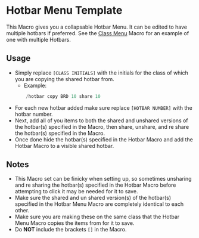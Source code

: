 # Hotbar Menu Template

This Macro gives you a collapsable Hotbar Menu. It can be edited to have multiple hotbars if preferred. See the [Class Menu](https://github.com/Discord-Coding-Community/FFXIV-Macros/tree/master/Miscellaneous/Class%20Menu) Macro for an example of one with multiple Hotbars.

## Usage

 - Simply replace `[CLASS INITIALS]` with the initials for the class of which you are copying the shared hotbar from.
    - Example:
    ```cs
        /hotbar copy BRD 10 share 10
    ```
 - For each new hotbar added make sure replace `[HOTBAR NUMBER]` with the hotbar number.
 - Next, add all of you items to both the shared and unshared versions of the hotbar(s) specified in the Macro, then share, unshare, and re share the hotbar(s) specified in the Macro.
 - Once done hide the hotbar(s) specified in the Hotbar Macro and add the Hotbar Macro to a visible shared hotbar.

## Notes

 - This Macro set can be finicky when setting up, so sometimes unsharing and re sharing the hotbar(s) specified in the Hotbar Macro before attempting to click it may be needed for it to save.
 - Make sure the shared and un shared version(s) of the hotbar(s) specified in the Hotbar Menu Macro are completely identical to each other.
 - Make sure you are making these on the same class that the Hotbar Menu Macro copies the items from for it to save.
 - Do **NOT** include the brackets `[]` in the Macro.
